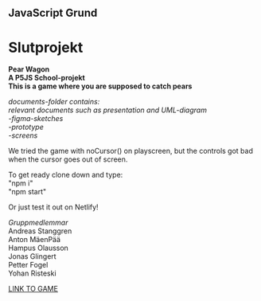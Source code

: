 ## JavaScript Grund
# Slutprojekt

**Pear Wagon**  
**A P5JS School-projekt**    
**This is a game where you are supposed to catch pears**

*documents-folder contains:*  
    *relevant documents such as presentation and UML-diagram*  
    *-figma-sketches*  
    *-prototype*  
    *-screens*  

We tried the game with noCursor() on playscreen, but the controls got bad when the cursor goes out of screen.

To get ready clone down and type:  
"npm i"  
"npm start"  
  
Or just test it out on Netlify!
 
*Gruppmedlemmar*  
Andreas Stanggren  
Anton MäenPää  
Hampus Olausson  
Jonas Glingert  
Petter Fogel  
Yohan Risteski  

[LINK TO GAME](https://pear-wagon.netlify.app/)